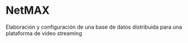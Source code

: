 # NetMAX
Elaboración y configuración de una base de datos distribuida para una plataforma de video streaming
